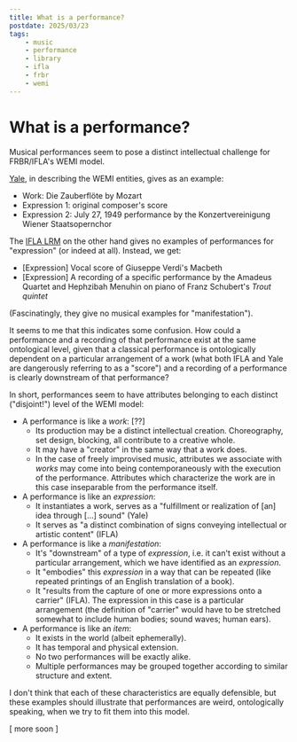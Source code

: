 ```yaml
---
title: What is a performance?
postdate: 2025/03/23
tags:
    - music
    - performance
    - library
    - ifla
    - frbr
    - wemi
---
```


# What is a performance?

Musical performances seem to pose a distinct intellectual challenge for FRBR/IFLA's WEMI model.

[Yale](https://web.library.yale.edu/cataloging/music/frbr-wemi-music), in describing the WEMI entities, gives as an example:

- Work: Die Zauberflöte by Mozart
- Expression 1: original composer's score
- Expression 2: July 27, 1949 performance by the Konzertvereinigung Wiener Staatsopernchor

The [IFLA LRM](https://www.ifla.org/wp-content/uploads/2019/05/assets/cataloguing/frbr-lrm/ifla-lrm-august-2017_rev201712.pdf) on the other hand gives no examples of performances for "expression" (or indeed at all). Instead, we get:

- [Expression] Vocal score of Giuseppe Verdi's Macbeth
- [Expression] A recording of a specific performance by the Amadeus Quartet and Hephzibah Menuhin on piano of Franz Schubert's *Trout quintet*

(Fascinatingly, they give no musical examples for "manifestation").

It seems to me that this indicates some confusion. How could a performance and a recording of that performance exist at the same ontological level, given that a classical performance is ontologically dependent on a particular arrangement of a work (what both IFLA and Yale are dangerously referring to as a "score") and a recording of a performance is clearly downstream of that performance?

In short, performances seem to have attributes belonging to each distinct ("disjoint!") level of the WEMI model:

- A performance is like a _work_: [??]
    - Its production may be a distinct intellectual creation. Choreography, set design, blocking, all contribute to a creative whole.
    - It may have a "creator" in the same way that a work does.
    - In the case of freely improvised music, attributes we associate with _works_ may come into being contemporaneously with the execution of the performance. Attributes which characterize the work are in this case inseparable from the performance itself.
- A performance is like an _expression_:
    - It instantiates a work, serves as a "fulfillment or realization of [an] idea through [...] sound" (Yale)
    - It serves as "a distinct combination of signs conveying intellectual or artistic content" (IFLA)
- A performance is like a _manifestation_:
    - It's "downstream" of a type of _expression_, i.e. it can't exist without a particular arrangement, which we have identified as an _expression_.
    - It "embodies" this _expression_ in a way that can be repeated (like repeated printings of an English translation of a book). 
    - It "results from the capture of one or more expressions onto a carrier" (IFLA). The expression in this case is a particular arrangement (the definition of "carrier" would have to be stretched somewhat to include human bodies; sound waves; human ears).
- A performance is like an _item_:
    - It exists in the world (albeit ephemerally).
    - It has temporal and physical extension.
    - No two performances will be exactly alike.
    - Multiple performances may be grouped together according to similar structure and extent.

I don't think that each of these characteristics are equally defensible, but these examples should illustrate that performances are weird, ontologically speaking, when we try to fit them into this model.

[ more soon ]

